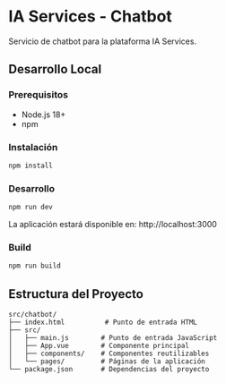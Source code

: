 # IA Services - Chatbot

Servicio de chatbot para la plataforma IA Services.

## Desarrollo Local

### Prerequisitos
- Node.js 18+
- npm

### Instalación
```bash
npm install
```

### Desarrollo
```bash
npm run dev
```
La aplicación estará disponible en: http://localhost:3000

### Build
```bash
npm run build
```



## Estructura del Proyecto

```
src/chatbot/
├── index.html          # Punto de entrada HTML
├── src/
│   ├── main.js        # Punto de entrada JavaScript
│   ├── App.vue        # Componente principal
│   ├── components/    # Componentes reutilizables
│   └── pages/         # Páginas de la aplicación
└── package.json       # Dependencias del proyecto
``` 